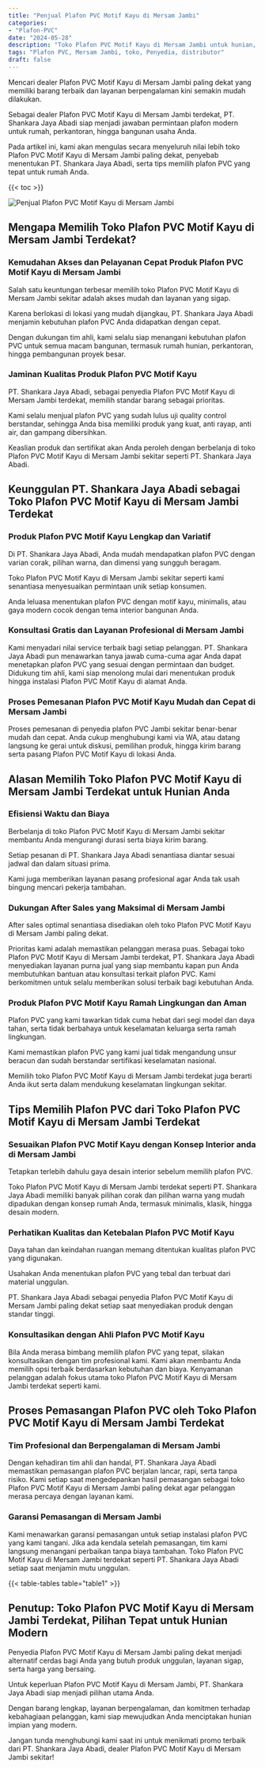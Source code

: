 ```yaml
---
title: "Penjual Plafon PVC Motif Kayu di Mersam Jambi"
categories: 
- "Plafon-PVC"
date: "2024-05-28"
description: "Toko Plafon PVC Motif Kayu di Mersam Jambi untuk hunian, office, dan ritel. Produk berkualitas, pilihan motif, pilihan warna menarik, beserta servis penempatan dikerjakan oleh tim ahli serta kepastian resmi!|Jasa penjualan Plafon PVC Motif Kayu di Mersam Jambi untuk kebutuhan rumah, perkantoran, atau gerai, beserta material berkualitas dan penempatan oleh teknisi berpengalaman serta kepastian resmi.|Solusi Plafon PVC Motif Kayu di Mersam Jambi yang terbukti untuk rumah, kantor, serta toko, dengan material berkualitas dan penempatan oleh tenaga ahli ahli dan jaminan resmi.|Penyediaan Plafon PVC Motif Kayu di Mersam Jambi untuk rumah, perkantoran, dan ritel, beserta produk berkualitas dan pemasangan dikerjakan oleh tim profesional, disertai dengan kepastian resmi.}"
tags: "Plafon PVC, Mersam Jambi, toko, Penyedia, distributor"
draft: false
---
```


Mencari dealer Plafon PVC Motif Kayu di Mersam Jambi paling dekat yang memiliki barang terbaik dan layanan berpengalaman kini semakin mudah dilakukan.

Sebagai dealer Plafon PVC Motif Kayu di Mersam Jambi terdekat, PT. Shankara Jaya Abadi siap menjadi jawaban permintaan plafon modern untuk rumah, perkantoran, hingga bangunan usaha Anda.

Pada artikel ini, kami akan mengulas secara menyeluruh nilai lebih toko Plafon PVC Motif Kayu di Mersam Jambi paling dekat, penyebab menentukan PT. Shankara Jaya Abadi, serta tips memilih plafon PVC yang tepat untuk rumah Anda.

{{< toc >}}

![Penjual Plafon PVC Motif Kayu di Mersam Jambi](/images/Plafon-PVC/Penjual-Plafon-PVC-Motif-Kayu-di-Mersam-Jambi.png)


## Mengapa Memilih Toko Plafon PVC Motif Kayu di Mersam Jambi Terdekat?

### Kemudahan Akses dan Pelayanan Cepat Produk Plafon PVC Motif Kayu di Mersam Jambi

Salah satu keuntungan terbesar memilih toko Plafon PVC Motif Kayu di Mersam Jambi sekitar adalah akses mudah dan layanan yang sigap.

Karena berlokasi di lokasi yang mudah dijangkau, PT. Shankara Jaya Abadi menjamin kebutuhan plafon PVC Anda didapatkan dengan cepat.

Dengan dukungan tim ahli, kami selalu siap menangani kebutuhan plafon PVC untuk semua macam bangunan, termasuk rumah hunian, perkantoran, hingga pembangunan proyek besar.

### Jaminan Kualitas Produk Plafon PVC Motif Kayu

PT. Shankara Jaya Abadi, sebagai penyedia Plafon PVC Motif Kayu di Mersam Jambi terdekat, memilih standar barang sebagai prioritas.

Kami selalu menjual plafon PVC yang sudah lulus uji quality control berstandar, sehingga Anda bisa memiliki produk yang kuat, anti rayap, anti air, dan gampang dibersihkan.

Keaslian produk dan sertifikat akan Anda peroleh dengan berbelanja di toko Plafon PVC Motif Kayu di Mersam Jambi sekitar seperti PT. Shankara Jaya Abadi.

## Keunggulan PT. Shankara Jaya Abadi sebagai Toko Plafon PVC Motif Kayu di Mersam Jambi Terdekat

### Produk Plafon PVC Motif Kayu Lengkap dan Variatif

Di PT. Shankara Jaya Abadi, Anda mudah mendapatkan plafon PVC dengan varian corak, pilihan warna, dan dimensi yang sungguh beragam.

Toko Plafon PVC Motif Kayu di Mersam Jambi sekitar seperti kami senantiasa menyesuaikan permintaan unik setiap konsumen.

Anda leluasa menentukan plafon PVC dengan motif kayu, minimalis, atau gaya modern cocok dengan tema interior bangunan Anda.

### Konsultasi Gratis dan Layanan Profesional di Mersam Jambi

Kami menyadari nilai service terbaik bagi setiap pelanggan. PT. Shankara Jaya Abadi pun menawarkan tanya jawab cuma-cuma agar Anda dapat menetapkan plafon PVC yang sesuai dengan permintaan dan budget. Didukung tim ahli, kami siap menolong mulai dari menentukan produk hingga instalasi Plafon PVC Motif Kayu di alamat Anda.

### Proses Pemesanan Plafon PVC Motif Kayu Mudah dan Cepat di Mersam Jambi

Proses pemesanan di penyedia plafon PVC Jambi sekitar benar-benar mudah dan cepat. Anda cukup menghubungi kami via WA, atau datang langsung ke gerai untuk diskusi, pemilihan produk, hingga kirim barang serta pasang Plafon PVC Motif Kayu di lokasi Anda.

## Alasan Memilih Toko Plafon PVC Motif Kayu di Mersam Jambi Terdekat untuk Hunian Anda

### Efisiensi Waktu dan Biaya

Berbelanja di toko Plafon PVC Motif Kayu di Mersam Jambi sekitar membantu Anda mengurangi durasi serta biaya kirim barang.

Setiap pesanan di PT. Shankara Jaya Abadi senantiasa diantar sesuai jadwal dan dalam situasi prima.

Kami juga memberikan layanan pasang profesional agar Anda tak usah bingung mencari pekerja tambahan.

### Dukungan After Sales yang Maksimal di Mersam Jambi

After sales optimal senantiasa disediakan oleh toko Plafon PVC Motif Kayu di Mersam Jambi paling dekat.

Prioritas kami adalah memastikan pelanggan merasa puas. Sebagai toko Plafon PVC Motif Kayu di Mersam Jambi terdekat, PT. Shankara Jaya Abadi menyediakan layanan purna jual yang siap membantu kapan pun Anda membutuhkan bantuan atau konsultasi terkait plafon PVC. Kami berkomitmen untuk selalu memberikan solusi terbaik bagi kebutuhan Anda.

### Produk Plafon PVC Motif Kayu Ramah Lingkungan dan Aman

Plafon PVC yang kami tawarkan tidak cuma hebat dari segi model dan daya tahan, serta tidak berbahaya untuk keselamatan keluarga serta ramah lingkungan.

Kami memastikan plafon PVC yang kami jual tidak mengandung unsur beracun dan sudah berstandar sertifikasi keselamatan nasional.

Memilih toko Plafon PVC Motif Kayu di Mersam Jambi terdekat juga berarti Anda ikut serta dalam mendukung keselamatan lingkungan sekitar.

## Tips Memilih Plafon PVC dari Toko Plafon PVC Motif Kayu di Mersam Jambi Terdekat

### Sesuaikan Plafon PVC Motif Kayu dengan Konsep Interior anda di Mersam Jambi

Tetapkan terlebih dahulu gaya desain interior sebelum memilih plafon PVC.

Toko Plafon PVC Motif Kayu di Mersam Jambi terdekat seperti PT. Shankara Jaya Abadi memiliki banyak pilihan corak dan pilihan warna yang mudah dipadukan dengan konsep rumah Anda, termasuk minimalis, klasik, hingga desain modern.

### Perhatikan Kualitas dan Ketebalan Plafon PVC Motif Kayu

Daya tahan dan keindahan ruangan memang ditentukan kualitas plafon PVC yang digunakan.

Usahakan Anda menentukan plafon PVC yang tebal dan terbuat dari material unggulan.

PT. Shankara Jaya Abadi sebagai penyedia Plafon PVC Motif Kayu di Mersam Jambi paling dekat setiap saat menyediakan produk dengan standar tinggi.

### Konsultasikan dengan Ahli Plafon PVC Motif Kayu

Bila Anda merasa bimbang memilih plafon PVC yang tepat, silakan konsultasikan dengan tim profesional kami. Kami akan membantu Anda memilih opsi terbaik berdasarkan kebutuhan dan biaya. Kenyamanan pelanggan adalah fokus utama toko Plafon PVC Motif Kayu di Mersam Jambi terdekat seperti kami.

## Proses Pemasangan Plafon PVC oleh Toko Plafon PVC Motif Kayu di Mersam Jambi Terdekat

### Tim Profesional dan Berpengalaman di Mersam Jambi

Dengan kehadiran tim ahli dan handal, PT. Shankara Jaya Abadi memastikan pemasangan plafon PVC berjalan lancar, rapi, serta tanpa risiko. Kami setiap saat mengedepankan hasil pemasangan sebagai toko Plafon PVC Motif Kayu di Mersam Jambi paling dekat agar pelanggan merasa percaya dengan layanan kami.

### Garansi Pemasangan di Mersam Jambi

Kami menawarkan garansi pemasangan untuk setiap instalasi plafon PVC yang kami tangani. Jika ada kendala setelah pemasangan, tim kami langsung menangani perbaikan tanpa biaya tambahan. Toko Plafon PVC Motif Kayu di Mersam Jambi terdekat seperti PT. Shankara Jaya Abadi setiap saat menjamin mutu unggulan.

{{< table-tables table="table1" >}}

## Penutup: Toko Plafon PVC Motif Kayu di Mersam Jambi Terdekat, Pilihan Tepat untuk Hunian Modern

Penyedia Plafon PVC Motif Kayu di Mersam Jambi paling dekat menjadi alternatif cerdas bagi Anda yang butuh produk unggulan, layanan sigap, serta harga yang bersaing.

Untuk keperluan Plafon PVC Motif Kayu di Mersam Jambi, PT. Shankara Jaya Abadi siap menjadi pilihan utama Anda.

Dengan barang lengkap, layanan berpengalaman, dan komitmen terhadap kebahagiaan pelanggan, kami siap mewujudkan Anda menciptakan hunian impian yang modern.

Jangan tunda menghubungi kami saat ini untuk menikmati promo terbaik dari PT. Shankara Jaya Abadi, dealer Plafon PVC Motif Kayu di Mersam Jambi sekitar!